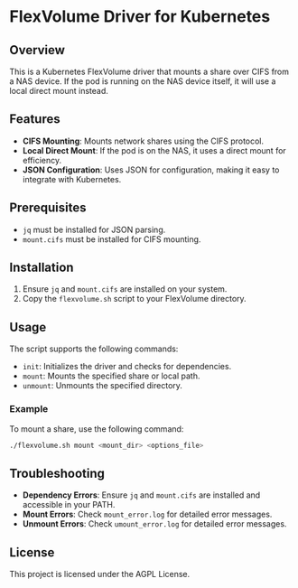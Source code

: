 # FlexVolume Driver for Kubernetes

## Overview

This is a Kubernetes FlexVolume driver that mounts a share over CIFS from a NAS device. If the pod is running on the NAS device itself, it will use a local direct mount instead.

## Features

- **CIFS Mounting**: Mounts network shares using the CIFS protocol.
- **Local Direct Mount**: If the pod is on the NAS, it uses a direct mount for efficiency.
- **JSON Configuration**: Uses JSON for configuration, making it easy to integrate with Kubernetes.

## Prerequisites

- `jq` must be installed for JSON parsing.
- `mount.cifs` must be installed for CIFS mounting.

## Installation

1. Ensure `jq` and `mount.cifs` are installed on your system.
2. Copy the `flexvolume.sh` script to your FlexVolume directory.

## Usage

The script supports the following commands:

- `init`: Initializes the driver and checks for dependencies.
- `mount`: Mounts the specified share or local path.
- `unmount`: Unmounts the specified directory.

### Example

To mount a share, use the following command:

```bash
./flexvolume.sh mount <mount_dir> <options_file>
```

## Troubleshooting

- **Dependency Errors**: Ensure `jq` and `mount.cifs` are installed and accessible in your PATH.
- **Mount Errors**: Check `mount_error.log` for detailed error messages.
- **Unmount Errors**: Check `umount_error.log` for detailed error messages.

## License

This project is licensed under the AGPL License.
